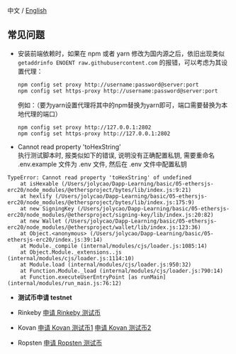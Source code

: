 中文 / [English](https://github.com/rebase-network/Dapp-Learning/blob/main/docs/TROUBLE_SHOOTING-en.md)

## 常见问题

- 安装前端依赖时，如果在 npm 或者 yarn 修改为国内源之后，依旧出现类似 `getaddrinfo ENOENT raw.githubusercontent.com` 的报错，可以考虑为其设置代理：

    ```shell
    npm config set proxy http://username:password@server:port
    npm config set https-proxy http://username:password@server:port
    ```

    例如：（要为yarn设置代理将其中的npm替换为yarn即可，端口需要替换为本地代理的端口）

    ```shell
    npm config set proxy http://127.0.0.1:2802
    npm config set https-proxy http://127.0.0.1:2802
    ```

- Cannot read property 'toHexString'  
执行测试脚本时, 报类似如下的错误, 说明没有正确配置私钥, 需要重命名 .env.example 文件为 .env 文件, 然后在 .env 文件中配置私钥

```shell
TypeError: Cannot read property 'toHexString' of undefined
    at isHexable (/Users/jolycao/Dapp-Learning/basic/05-ethersjs-erc20/node_modules/@ethersproject/bytes/lib/index.js:9:21)
    at hexlify (/Users/jolycao/Dapp-Learning/basic/05-ethersjs-erc20/node_modules/@ethersproject/bytes/lib/index.js:175:9)
    at new SigningKey (/Users/jolycao/Dapp-Learning/basic/05-ethersjs-erc20/node_modules/@ethersproject/signing-key/lib/index.js:20:82)
    at new Wallet (/Users/jolycao/Dapp-Learning/basic/05-ethersjs-erc20/node_modules/@ethersproject/wallet/lib/index.js:123:36)
    at Object.<anonymous> (/Users/jolycao/Dapp-Learning/basic/05-ethersjs-erc20/index.js:39:14)
    at Module._compile (internal/modules/cjs/loader.js:1085:14)
    at Object.Module._extensions..js (internal/modules/cjs/loader.js:1114:10)
    at Module.load (internal/modules/cjs/loader.js:950:32)
    at Function.Module._load (internal/modules/cjs/loader.js:790:14)
    at Function.executeUserEntryPoint [as runMain] (internal/modules/run_main.js:76:12)
```

- **测试币申请 testnet**  

- Rinkeby [申请 Rinkeby 测试币](https://faucet.rinkeby.io/)
- Kovan [申请 Kovan 测试币1](https://linkfaucet.protofire.io/kovan) [申请 Kovan 测试币2](https://faucet.kovan.network)
- Ropsten [申请 Ropsten 测试币](https://faucet.metamask.io/)
